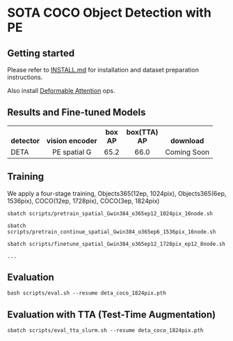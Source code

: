 # SOTA COCO Object Detection with PE

## Getting started

Please refer to [INSTALL.md](../INSTALL.md) for installation and dataset preparation instructions.

Also install [Deformable Attention](models/ops/make.sh) ops.

## Results and Fine-tuned Models

<table><tbody>
<!-- START TABLE -->
<!-- TABLE HEADER -->
<th valign="bottom">detector</th>
<th valign="bottom">vision encoder</th>
<th valign="bottom">box<br/>AP</th>
<th valign="bottom">box(TTA)<br/>AP</th>
<th valign="bottom">download</th>
<!-- TABLE BODY -->
<!-- ROW: DETA -->
 <tr><td align="left">DETA</td>
<td align="center">PE spatial G</td>
<td align="center"> 65.2 </td>
<td align="center"> 66.0 </td>
<!-- <td align="center"><a href="https://huggingface.co/facebook/PE-Detection/resolve/main/deta_coco.pth">model</a></td> -->
<td align="center"> Coming Soon </a></td>
</tr>
</tbody></table>


## Training
We apply a four-stage training, Objects365(12ep, 1024pix), Objects365(6ep, 1536pix), COCO(12ep, 1728pix), COCO(3ep, 1824pix)

```
sbatch scripts/pretrain_spatial_Gwin384_o365ep12_1024pix_16node.sh

sbatch scripts/pretrain_continue_spatial_Gwin384_o365ep6_1536pix_16node.sh

sbatch scripts/finetune_spatial_Gwin384_o365ep12_1728pix_ep12_8node.sh

...

```

## Evaluation
```
bash scripts/eval.sh --resume deta_coco_1824pix.pth
```

## Evaluation with TTA (Test-Time Augmentation)
```
sbatch scripts/eval_tta_slurm.sh --resume deta_coco_1824pix.pth
```

